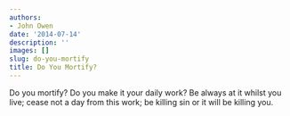 ```yaml
---
authors:
- John Owen
date: '2014-07-14'
description: ''
images: []
slug: do-you-mortify
title: Do You Mortify?
---
```


Do you mortify? Do you make it your daily work? Be always at it whilst you live; cease not a day from this work; be killing sin or it will be killing you.